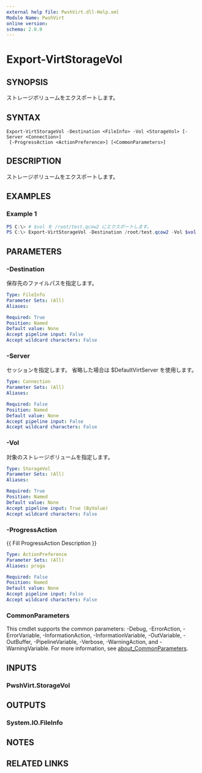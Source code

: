 ```yaml
---
external help file: PwshVirt.dll-Help.xml
Module Name: PwshVirt
online version:
schema: 2.0.0
---
```


# Export-VirtStorageVol

## SYNOPSIS
ストレージボリュームをエクスポートします。

## SYNTAX

```
Export-VirtStorageVol -Destination <FileInfo> -Vol <StorageVol> [-Server <Connection>]
 [-ProgressAction <ActionPreference>] [<CommonParameters>]
```

## DESCRIPTION
ストレージボリュームをエクスポートします。

## EXAMPLES

### Example 1
```powershell
PS C:\> # $vol を /root/test.qcow2 にエクスポートします。
PS C:\> Export-VirtStorageVol -Destination /root/test.qcow2 -Vol $vol
```

## PARAMETERS

### -Destination
保存先のファイルパスを指定します。

```yaml
Type: FileInfo
Parameter Sets: (All)
Aliases:

Required: True
Position: Named
Default value: None
Accept pipeline input: False
Accept wildcard characters: False
```

### -Server
セッションを指定します。
省略した場合は $DefaultVirtServer を使用します。

```yaml
Type: Connection
Parameter Sets: (All)
Aliases:

Required: False
Position: Named
Default value: None
Accept pipeline input: False
Accept wildcard characters: False
```

### -Vol
対象のストレージボリュームを指定します。

```yaml
Type: StorageVol
Parameter Sets: (All)
Aliases:

Required: True
Position: Named
Default value: None
Accept pipeline input: True (ByValue)
Accept wildcard characters: False
```

### -ProgressAction
{{ Fill ProgressAction Description }}

```yaml
Type: ActionPreference
Parameter Sets: (All)
Aliases: proga

Required: False
Position: Named
Default value: None
Accept pipeline input: False
Accept wildcard characters: False
```

### CommonParameters
This cmdlet supports the common parameters: -Debug, -ErrorAction, -ErrorVariable, -InformationAction, -InformationVariable, -OutVariable, -OutBuffer, -PipelineVariable, -Verbose, -WarningAction, and -WarningVariable. For more information, see [about_CommonParameters](http://go.microsoft.com/fwlink/?LinkID=113216).

## INPUTS

### PwshVirt.StorageVol
## OUTPUTS

### System.IO.FileInfo
## NOTES

## RELATED LINKS
